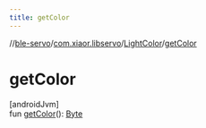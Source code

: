 ```yaml
---
title: getColor
---
```

//[ble-servo](../../../index.html)/[com.xiaor.libservo](../index.html)/[LightColor](index.html)/[getColor](get-color.html)



# getColor



[androidJvm]\
fun [getColor](get-color.html)(): [Byte](https://kotlinlang.org/api/latest/jvm/stdlib/kotlin/-byte/index.html)




